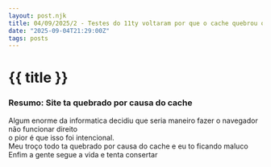 ```yaml
---
layout: post.njk
title: 04/09/2025/2 - Testes do 11ty voltaram por que o cache quebrou o sistema
date: "2025-09-04T21:29:00Z"
tags: posts
---
```

# {{ title }}

### Resumo: Site ta quebrado por causa do cache

Algum enorme da informatica decidiu que seria maneiro fazer o navegador não funcionar direito \
o pior é que isso foi intencional. \
Meu troço todo ta quebrado por causa do cache e eu to ficando maluco \
Enfim a gente segue a vida e tenta consertar
